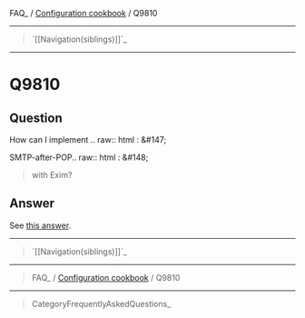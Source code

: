FAQ\_ / [Configuration cookbook](FAQ/Configuration_cookbook) / Q9810

* * * * *

> \`[[Navigation(siblings)]]\`\_

* * * * *

Q9810
=====

Question
--------

How can I implement .. raw:: html
:   &\#147;

SMTP-after-POP.. raw:: html
:   &\#148;

> with Exim?

Answer
------

See [this answer](FAQ/Policy_controls/Q0706).

* * * * *

> \`[[Navigation(siblings)]]\`\_

* * * * *

> FAQ\_ / [Configuration cookbook](FAQ/Configuration_cookbook) / Q9810

* * * * *

> CategoryFrequentlyAskedQuestions\_
